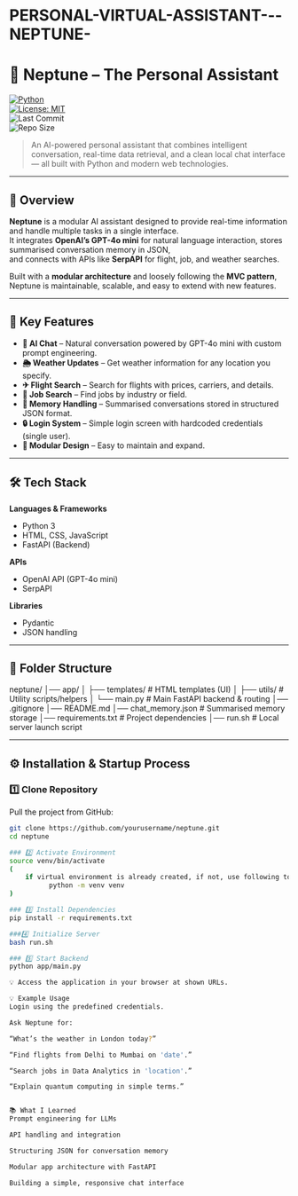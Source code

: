 # PERSONAL-VIRTUAL-ASSISTANT---NEPTUNE-

# 🧠 Neptune – The Personal Assistant

[![Python](https://img.shields.io/badge/Python-3.10%2B-blue)](https://www.python.org/)  
[![License: MIT](https://img.shields.io/badge/License-MIT-green.svg)](LICENSE)  
![Last Commit](https://img.shields.io/github/last-commit/yourusername/neptune)  
![Repo Size](https://img.shields.io/github/repo-size/yourusername/neptune)  

> An AI-powered personal assistant that combines intelligent conversation, real-time data retrieval, and a clean local chat interface — all built with Python and modern web technologies.

---

## 📌 Overview
**Neptune** is a modular AI assistant designed to provide real-time information and handle multiple tasks in a single interface.  
It integrates **OpenAI’s GPT-4o mini** for natural language interaction, stores summarised conversation memory in JSON,  
and connects with APIs like **SerpAPI** for flight, job, and weather searches.

Built with a **modular architecture** and loosely following the **MVC pattern**, Neptune is maintainable, scalable, and easy to extend with new features.

---

## 🚀 Key Features
- **💬 AI Chat** – Natural conversation powered by GPT-4o mini with custom prompt engineering.  
- **🌦 Weather Updates** – Get weather information for any location you specify.  
- **✈ Flight Search** – Search for flights with prices, carriers, and details.  
- **💼 Job Search** – Find jobs by industry or field.  
- **🧠 Memory Handling** – Summarised conversations stored in structured JSON format.  
- **🔒 Login System** – Simple login screen with hardcoded credentials (single user).  
- **📂 Modular Design** – Easy to maintain and expand.

---

## 🛠 Tech Stack
**Languages & Frameworks**
- Python 3  
- HTML, CSS, JavaScript  
- FastAPI (Backend)  

**APIs**
- OpenAI API (GPT-4o mini)  
- SerpAPI  

**Libraries**
- Pydantic  
- JSON handling  

---

## 📂 Folder Structure
neptune/
│── app/
│   ├── templates/          # HTML templates (UI)
│   ├── utils/              # Utility scripts/helpers
│   └── main.py             # Main FastAPI backend & routing
│── .gitignore
│── README.md
│── chat_memory.json        # Summarised memory storage
│── requirements.txt        # Project dependencies
│── run.sh                  # Local server launch script


---

## ⚙ Installation & Startup Process

### 1️⃣ Clone Repository
Pull the project from GitHub:
```bash
git clone https://github.com/yourusername/neptune.git
cd neptune

### 2️⃣ Activate Environment
source venv/bin/activate
(
    if virtual environment is already created, if not, use following to create virtual env:
          python -m venv venv
)

### 3️⃣ Install Dependencies
pip install -r requirements.txt

###4️⃣ Initialize Server
bash run.sh

### 5️⃣ Start Backend
python app/main.py

💡 Access the application in your browser at shown URLs.

💡 Example Usage
Login using the predefined credentials.

Ask Neptune for:

“What’s the weather in London today?”

“Find flights from Delhi to Mumbai on 'date'.”

“Search jobs in Data Analytics in 'location'.”

“Explain quantum computing in simple terms.”


📚 What I Learned
Prompt engineering for LLMs

API handling and integration

Structuring JSON for conversation memory

Modular app architecture with FastAPI

Building a simple, responsive chat interface


